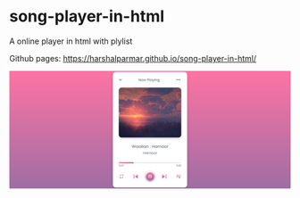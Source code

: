 # song-player-in-html

A online player in html with plylist

Github pages: https://harshalparmar.github.io/song-player-in-html/

![alt text](https://raw.githubusercontent.com/harshalparmar/song-player-in-html/main/song-player-in-html-img.png)
